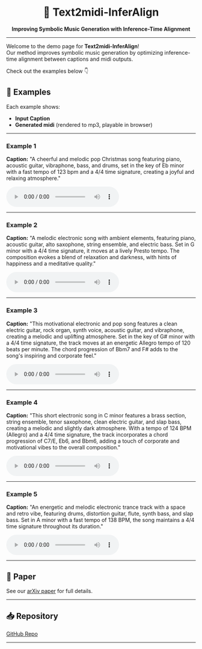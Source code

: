 <h1 align="center">🎼 Text2midi-InferAlign</h1>
<p align="center"><b>Improving Symbolic Music Generation with Inference-Time Alignment</b></p>

---

Welcome to the demo page for **Text2midi-InferAlign**!  
Our method improves symbolic music generation by optimizing inference-time alignment between captions and midi outputs.

Check out the examples below 👇

## 🎵 Examples

Each example shows:
- **Input Caption**
- **Generated midi** (rendered to mp3, playable in browser)

---

### Example 1
**Caption:** "A cheerful and melodic pop Christmas song featuring piano, acoustic guitar, vibraphone, bass, and drums, set in the key of Eb minor with a fast tempo of 123 bpm and a 4/4 time signature, creating a joyful and relaxing atmosphere."


<audio controls>
  <source src="./examples/output_e1.mp3" type="audio/mpeg">
Your browser does not support the audio element.
</audio>

---

### Example 2
**Caption:** "A melodic electronic song with ambient elements, featuring piano, acoustic guitar, alto saxophone, string ensemble, and electric bass. Set in G minor with a 4/4 time signature, it moves at a lively Presto tempo. The composition evokes a blend of relaxation and darkness, with hints of happiness and a meditative quality."

<audio controls>
  <source src="./examples/output_e2.mp3" type="audio/mpeg">
Your browser does not support the audio element.
</audio>

---

### Example 3
**Caption:** "This motivational electronic and pop song features a clean electric guitar, rock organ, synth voice, acoustic guitar, and vibraphone, creating a melodic and uplifting atmosphere. Set in the key of G# minor with a 4/4 time signature, the track moves at an energetic Allegro tempo of 120 beats per minute. The chord progression of Bbm7 and F# adds to the song's inspiring and corporate feel."

<audio controls>
  <source src="./examples/output_e3.mp3" type="audio/mpeg">
Your browser does not support the audio element.
</audio>

---
### Example 4
**Caption:** "This short electronic song in C minor features a brass section, string ensemble, tenor saxophone, clean electric guitar, and slap bass, creating a melodic and slightly dark atmosphere. With a tempo of 124 BPM (Allegro) and a 4/4 time signature, the track incorporates a chord progression of C7/E, Eb6, and Bbm6, adding a touch of corporate and motivational vibes to the overall composition."

<audio controls>
  <source src="./examples/output_e4.mp3" type="audio/mpeg">
Your browser does not support the audio element.
</audio>

---
### Example 5
**Caption:** "An energetic and melodic electronic trance track with a space and retro vibe, featuring drums, distortion guitar, flute, synth bass, and slap bass. Set in A minor with a fast tempo of 138 BPM, the song maintains a 4/4 time signature throughout its duration."

<audio controls>
  <source src="./examples/output_e5.mp3" type="audio/mpeg">
Your browser does not support the audio element.
</audio>

---

## 📜 Paper
See our [arXiv paper](#) for full details.

---

## 📥 Repository
[GitHub Repo](https://github.com/ismirt2minferalign/text2midi-inferAlign)

---
